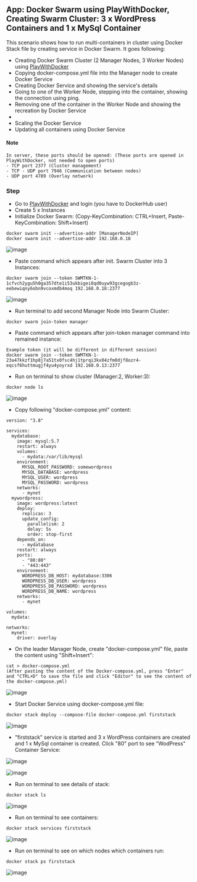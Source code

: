 ## App: Docker Swarm using PlayWithDocker, Creating Swarm Cluster: 3 x WordPress Containers and 1 x MySql Container

This scenario shows how to run multi-containers in cluster using Docker Stack file by creating service in Docker Swarm. It goes following:
- Creating Docker Swarm Cluster (2 Manager Nodes, 3 Worker Nodes) using [PlayWithDocker](https://labs.play-with-docker.com/)
- Copying docker-compose.yml file into the Manager node to create Docker Service
- Creating Docker Service and showing the service's details
- Going to one of the Worker Node, stepping into the container, showing the connection using ping.
- Removing one of the container in the Worker Node and showing the recreation by Docker Service
-
- Scaling the Docker Service
- Updating all containers using Docker Service 

#### Note
```
In server, these ports should be opened: (These ports are opened in PlayWithDocker, not needed to open ports)
- TCP port 2377 (Cluster management)
- TCP - UDP port 7946 (Communication between nodes)
- UDP port 4789 (Overlay network) 
```

### Step

- Go to [PlayWithDocker](https://labs.play-with-docker.com/) and login (you have to DockerHub user)
- Create 5 x Instances
- Initialize Docker Swarm: (Copy-KeyCombination: CTRL+Insert, Paste-KeyCombination: Shift+Insert)
```
docker swarm init --advertise-addr [ManagerNodeIP]
docker swarm init --advertise-addr 192.168.0.18 
```

![image](https://user-images.githubusercontent.com/10358317/113690887-2d27a600-96cc-11eb-8431-0fb89ee1fdfb.png)


- Paste command which appears after init. Swarm Cluster into 3 Instances:
```
docker swarm join --token SWMTKN-1-1cfvch2ygu5h0ga357dte1i53ukbigei8qd0uyw93gcegogb3z-eebewiqny6obn9vcoxmdb4moq 192.168.0.18:2377
```
![image](https://user-images.githubusercontent.com/10358317/113691250-855ea800-96cc-11eb-8016-52074a201272.png)

- Run terminal to add second Manager Node into Swarm Cluster:
```
docker swarm join-token manager
```
- Paste command which appears after join-token manager command into remained instance: 
```
Example token (it will be different in different session)
docker swarm join --token SWMTKN-1-23a47kkzf1hp8j7a51tx0fsc4hj1tprqi3kx04zfm0djf8ozr4-eqcsf6huttmugjf4yu4yoyrxd 192.168.0.13:2377
```
- Run on terminal to show cluster (Manager:2, Worker:3):
```
docker node ls
```
![image](https://user-images.githubusercontent.com/10358317/113691538-cf478e00-96cc-11eb-9d67-4a80509b7082.png)

- Copy following "docker-compose.yml" content:
```
version: "3.8"

services:
  mydatabase:
    image: mysql:5.7
    restart: always
    volumes: 
      - mydata:/var/lib/mysql
    environment: 
      MYSQL_ROOT_PASSWORD: somewordpress
      MYSQL_DATABASE: wordpress
      MYSQL_USER: wordpress
      MYSQL_PASSWORD: wordpress
    networks:
      - mynet
  mywordpress:
    image: wordpress:latest
    deploy:
      replicas: 3
      update_config:
        parallelism: 2
        delay: 5s
        order: stop-first
    depends_on: 
      - mydatabase
    restart: always
    ports:
      - "80:80"
      - "443:443"
    environment: 
      WORDPRESS_DB_HOST: mydatabase:3306
      WORDPRESS_DB_USER: wordpress
      WORDPRESS_DB_PASSWORD: wordpress
      WORDPRESS_DB_NAME: wordpress
    networks:
      - mynet

volumes:
  mydata:

networks:
  mynet:
    driver: overlay
```

- On the leader Manager Node, create "docker-compose.yml" file, paste the content using "Shift+Insert":

```
cat > docker-compose.yml
(After pasting the content of the Docker-compose.yml, press "Enter" and "CTRL+D" to save the file and click "Editor" to see the content of the docker-compose.yml)
```

![image](https://user-images.githubusercontent.com/10358317/113691837-2f3e3480-96cd-11eb-8463-0bf9bae8ec50.png)


- Start Docker Service using docker-compose.yml file:
```
docker stack deploy --compose-file docker-compose.yml firststack
```

![image](https://user-images.githubusercontent.com/10358317/113692058-6ca2c200-96cd-11eb-8a6c-6e7db4932b20.png)

- "firststack" service is started and 3 x WordPress containers are created and 1 x MySql container is created. Click "80" port to see "WodPress" Container Service:

![image](https://user-images.githubusercontent.com/10358317/113692398-cd31ff00-96cd-11eb-8469-acd0697c5e1f.png)

![image](https://user-images.githubusercontent.com/10358317/113692502-e3d85600-96cd-11eb-8984-0b4a08b0df83.png)


- Run on terminal to see details of stack: 
```
docker stack ls 
```
![image](https://user-images.githubusercontent.com/10358317/113692693-15512180-96ce-11eb-835d-f8c6a96bcda7.png)

- Run on terminal to see containers: 
```
docker stack services firststack
```
![image](https://user-images.githubusercontent.com/10358317/113693036-724cd780-96ce-11eb-925e-0e0736e96cdd.png)

- Run on terminal to see on which nodes which containers run: 
```
docker stack ps firststack
```
![image](https://user-images.githubusercontent.com/10358317/113693389-d8395f00-96ce-11eb-85e3-13c3334b7eac.png)
